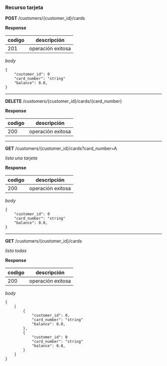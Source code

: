 ### Recurso tarjeta

**POST** /customers/{customer_id}/cards


**Response**

| codigo      | descripción       |
|-------------|-------------------|
| 201         | operación exitosa |

*body*
```
{
    "customer_id": 0
    "card_number": "string"
    "balance": 0.0,
}
```


----

**DELETE** /customers/{customer_id}/cards/{card_number}

**Response**

| codigo      | descripción       |
|-------------|-------------------|
| 200         | operación exitosa |



----

**GET** /customers/{customer_id}/cards?card_number=A

*lista una tarjeta*

**Response**

| codigo      | descripción       |
|-------------|-------------------|
| 200         | operación exitosa |

*body*
```
{
    "customer_id": 0
    "card_number": "string"
    "balance": 0.0,
}
```


----

**GET** /customers/{customer_id}/cards

*lista todas*

**Response**

| codigo      | descripción       |
|-------------|-------------------|
| 200         | operación exitosa |

*body*
```
{
    [
        {
            "customer_id": 0,
            "card_number": "string"
            "balance": 0.0,
        },
        {
            "customer_id": 0
            "card_number": "string"
            "balance": 0.0,
        }
    ]
}
```
